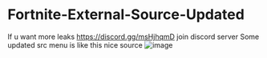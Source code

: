 # Fortnite-External-Source-Updated
If u want more leaks https://discord.gg/msHjhqmD join discord server
Some updated src menu is like this nice source 
![image](https://github.com/user-attachments/assets/9d4e3ce8-b4b6-41b4-8173-ae73ffd96e61)

